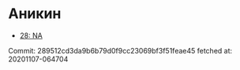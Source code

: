 # Аникин
- [28: NA](28.md)

Commit: 289512cd3da9b6b79d0f9cc23069bf3f51feae45
 fetched at: 20201107-064704
